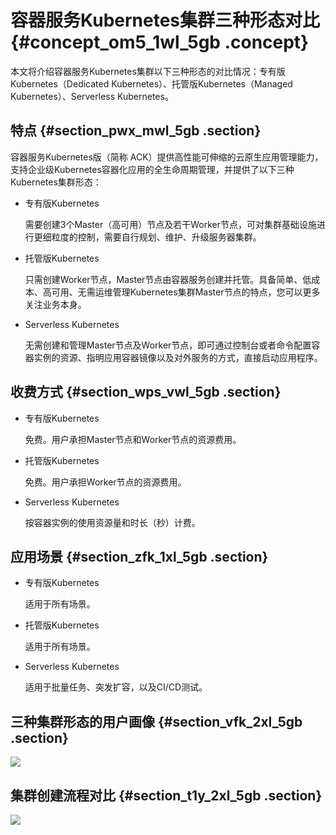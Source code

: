 # 容器服务Kubernetes集群三种形态对比 {#concept_om5_1wl_5gb .concept}

本文将介绍容器服务Kubernetes集群以下三种形态的对比情况：专有版Kubernetes（Dedicated Kubernetes）、托管版Kubernetes（Managed Kubernetes）、Serverless Kubernetes。

## 特点 {#section_pwx_mwl_5gb .section}

容器服务Kubernetes版（简称 ACK）提供高性能可伸缩的云原生应用管理能力，支持企业级Kubernetes容器化应用的全生命周期管理，并提供了以下三种Kubernetes集群形态：

-   专有版Kubernetes

    需要创建3个Master（高可用）节点及若干Worker节点，可对集群基础设施进行更细粒度的控制，需要自行规划、维护、升级服务器集群。

-   托管版Kubernetes

    只需创建Worker节点，Master节点由容器服务创建并托管。具备简单、低成本、高可用、无需运维管理Kubernetes集群Master节点的特点，您可以更多关注业务本身。

-   Serverless Kubernetes

    无需创建和管理Master节点及Worker节点，即可通过控制台或者命令配置容器实例的资源、指明应用容器镜像以及对外服务的方式，直接启动应用程序。


## 收费方式 {#section_wps_vwl_5gb .section}

-   专有版Kubernetes

    免费。用户承担Master节点和Worker节点的资源费用。

-   托管版Kubernetes

    免费。用户承担Worker节点的资源费用。

-   Serverless Kubernetes

    按容器实例的使用资源量和时长（秒）计费。


## 应用场景 {#section_zfk_1xl_5gb .section}

-   专有版Kubernetes

    适用于所有场景。

-   托管版Kubernetes

    适用于所有场景。

-   Serverless Kubernetes

    适用于批量任务、突发扩容，以及CI/CD测试。


## 三种集群形态的用户画像 {#section_vfk_2xl_5gb .section}

![](http://static-aliyun-doc.oss-cn-hangzhou.aliyuncs.com/assets/img/125425/155048688938882_zh-CN.png)

## 集群创建流程对比 {#section_t1y_2xl_5gb .section}

![](http://static-aliyun-doc.oss-cn-hangzhou.aliyuncs.com/assets/img/125425/155048688938883_zh-CN.png)

